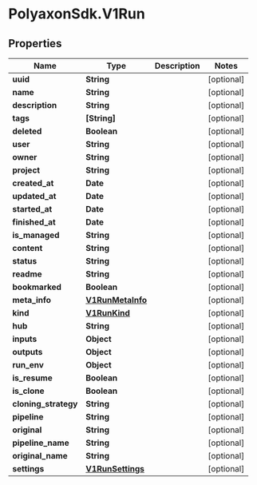 # PolyaxonSdk.V1Run

## Properties
Name | Type | Description | Notes
------------ | ------------- | ------------- | -------------
**uuid** | **String** |  | [optional] 
**name** | **String** |  | [optional] 
**description** | **String** |  | [optional] 
**tags** | **[String]** |  | [optional] 
**deleted** | **Boolean** |  | [optional] 
**user** | **String** |  | [optional] 
**owner** | **String** |  | [optional] 
**project** | **String** |  | [optional] 
**created_at** | **Date** |  | [optional] 
**updated_at** | **Date** |  | [optional] 
**started_at** | **Date** |  | [optional] 
**finished_at** | **Date** |  | [optional] 
**is_managed** | **String** |  | [optional] 
**content** | **String** |  | [optional] 
**status** | **String** |  | [optional] 
**readme** | **String** |  | [optional] 
**bookmarked** | **Boolean** |  | [optional] 
**meta_info** | [**V1RunMetaInfo**](V1RunMetaInfo.md) |  | [optional] 
**kind** | [**V1RunKind**](V1RunKind.md) |  | [optional] 
**hub** | **String** |  | [optional] 
**inputs** | **Object** |  | [optional] 
**outputs** | **Object** |  | [optional] 
**run_env** | **Object** |  | [optional] 
**is_resume** | **Boolean** |  | [optional] 
**is_clone** | **Boolean** |  | [optional] 
**cloning_strategy** | **String** |  | [optional] 
**pipeline** | **String** |  | [optional] 
**original** | **String** |  | [optional] 
**pipeline_name** | **String** |  | [optional] 
**original_name** | **String** |  | [optional] 
**settings** | [**V1RunSettings**](V1RunSettings.md) |  | [optional] 


